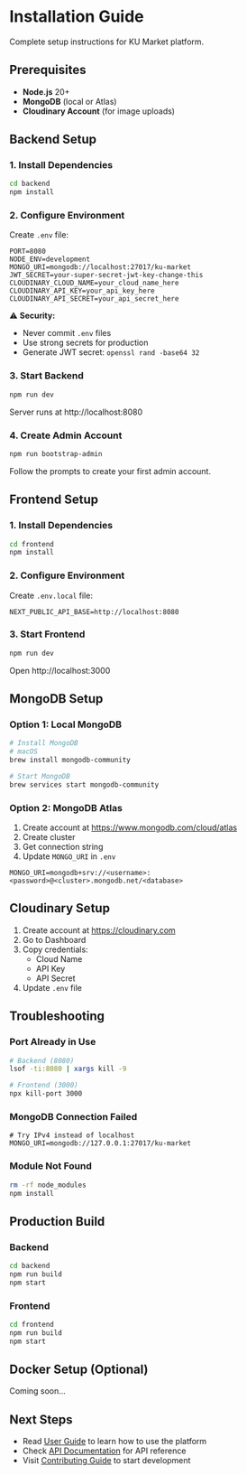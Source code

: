 # Installation Guide

Complete setup instructions for KU Market platform.

## Prerequisites

- **Node.js** 20+
- **MongoDB** (local or Atlas)
- **Cloudinary Account** (for image uploads)

## Backend Setup

### 1. Install Dependencies

```bash
cd backend
npm install
```

### 2. Configure Environment

Create `.env` file:

```env
PORT=8080
NODE_ENV=development
MONGO_URI=mongodb://localhost:27017/ku-market
JWT_SECRET=your-super-secret-jwt-key-change-this
CLOUDINARY_CLOUD_NAME=your_cloud_name_here
CLOUDINARY_API_KEY=your_api_key_here
CLOUDINARY_API_SECRET=your_api_secret_here
```

⚠️ **Security:**

- Never commit `.env` files
- Use strong secrets for production
- Generate JWT secret: `openssl rand -base64 32`

### 3. Start Backend

```bash
npm run dev
```

Server runs at http://localhost:8080

### 4. Create Admin Account

```bash
npm run bootstrap-admin
```

Follow the prompts to create your first admin account.

## Frontend Setup

### 1. Install Dependencies

```bash
cd frontend
npm install
```

### 2. Configure Environment

Create `.env.local` file:

```env
NEXT_PUBLIC_API_BASE=http://localhost:8080
```

### 3. Start Frontend

```bash
npm run dev
```

Open http://localhost:3000

## MongoDB Setup

### Option 1: Local MongoDB

```bash
# Install MongoDB
# macOS
brew install mongodb-community

# Start MongoDB
brew services start mongodb-community
```

### Option 2: MongoDB Atlas

1. Create account at https://www.mongodb.com/cloud/atlas
2. Create cluster
3. Get connection string
4. Update `MONGO_URI` in `.env`

```env
MONGO_URI=mongodb+srv://<username>:<password>@<cluster>.mongodb.net/<database>
```

## Cloudinary Setup

1. Create account at https://cloudinary.com
2. Go to Dashboard
3. Copy credentials:
   - Cloud Name
   - API Key
   - API Secret
4. Update `.env` file

## Troubleshooting

### Port Already in Use

```bash
# Backend (8080)
lsof -ti:8080 | xargs kill -9

# Frontend (3000)
npx kill-port 3000
```

### MongoDB Connection Failed

```env
# Try IPv4 instead of localhost
MONGO_URI=mongodb://127.0.0.1:27017/ku-market
```

### Module Not Found

```bash
rm -rf node_modules
npm install
```

## Production Build

### Backend

```bash
cd backend
npm run build
npm start
```

### Frontend

```bash
cd frontend
npm run build
npm start
```

## Docker Setup (Optional)

Coming soon...

## Next Steps

- Read [User Guide](USER_GUIDE.md) to learn how to use the platform
- Check [API Documentation](API.md) for API reference
- Visit [Contributing Guide](CONTRIBUTING.md) to start development
